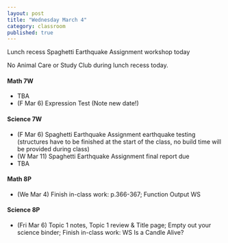 ```yaml
---
layout: post
title: "Wednesday March 4"
category: classroom
published: true
---
```

<div class="alert alert-info" role="alert">
<p>Lunch recess Spaghetti Earthquake Assignment workshop today</p>
</div>

<div class="alert alert-danger" role="alert">
<p>No Animal Care or Study Club during lunch recess today.</p>
</div>

#### Math 7W
* TBA
* (F Mar 6) Expression Test (Note new date!)

#### Science 7W
* (F Mar 6) Spaghetti Earthquake Assignment earthquake testing (structures have to be finished at the start of the class, no build time will be provided during class)
* (W Mar 11) Spaghetti Earthquake Assignment final report due
* TBA

#### Math 8P
* (We Mar 4) Finish in-class work: p.366-367; Function Output WS

#### Science 8P
* (Fri Mar 6) Topic 1 notes, Topic 1 review & Title page; Empty out your science binder; Finish in-class work: WS Is a Candle Alive?
